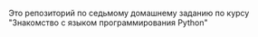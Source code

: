 Это репозиторий по седьмому домашнему заданию по курсу "Знакомство с языком программирования Python"
